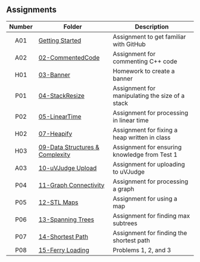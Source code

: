## Assignments

| Number | Folder | Description |
| :----: | ------ | ----------- |
|   A01   | [Getting Started](https://github.com/sgilliland/3013-ALG-Gilliland/blob/master/README.md) |   Assignment to get familiar with GitHub   |
|   A02   | [02-CommentedCode](https://github.com/sgilliland/3013-ALG-Gilliland/tree/master/Assignments/02-CommentedCode) | Assignment for commenting C++ code |
|   H01   | [03-Banner](https://github.com/sgilliland/3013-ALG-Gilliland/tree/master/Assignments/Homework/Banner) |   Homework to create a banner   |
|   P01   | [04-StackResize](https://github.com/sgilliland/3013-ALG-Gilliland/tree/master/Assignments/04-StackResize) | Assignment for manipulating the size of a stack |
|   P02   | [05-LinearTime](https://github.com/sgilliland/3013-ALG-Gilliland/tree/master/Assignments/05-LinearTime) | Assignment for processing in linear time |
|   H02   | [07-Heapify](https://github.com/sgilliland/3013-ALG-Gilliland/tree/master/Assignments/Homework) | Assignment for fixing a heap written in class |
|   H03   | [09-Data Structures & Complexity](https://github.com/sgilliland/3013-ALG-Gilliland/tree/master/Assignments/H03) | Assignment for ensuring knowledge from Test 1 |
|   A03   | [10-uVJudge Upload](https://github.com/sgilliland/3013-ALG-Gilliland/tree/master/Assignments/11172) | Assignment for uploading to uVJudge |
|   P04   | [11-Graph Connectivity](https://github.com/sgilliland/3013-ALG-Gilliland/tree/master/Assignments/459) | Assignment for processing a graph |
|   P05   | [12-STL Maps](https://github.com/sgilliland/3013-ALG-Gilliland/tree/master/Assignments/484) | Assignment for using a map |
|   P06   | [13-Spanning Trees](https://github.com/sgilliland/3013-ALG-Gilliland/tree/master/Assignments/11597) | Assignment for finding max subtrees |
|   P07   | [14-Shortest Path](https://github.com/sgilliland/3013-ALG-Gilliland/tree/master/Assignments/1112) | Assignment for finding the shortest path |
|   P08   | [15-Ferry Loading](https://github.com/sgilliland/3013-ALG-Gilliland/tree/master/Assignments/FerryLoading) | Problems 1, 2, and 3 |